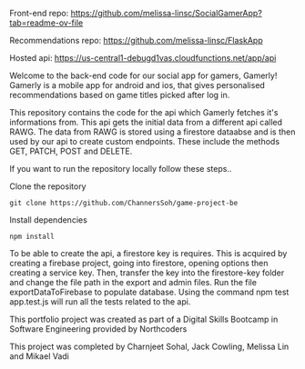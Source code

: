 Front-end repo: https://github.com/melissa-linsc/SocialGamerApp?tab=readme-ov-file

Recommendations repo: https://github.com/melissa-linsc/FlaskApp

Hosted api: https://us-central1-debugd1vas.cloudfunctions.net/app/api

Welcome to the back-end code for our social app for gamers, Gamerly!
Gamerly is a mobile app for android and ios, that gives personalised recommendations based on game titles picked after log in.

This repository contains the code for the api which Gamerly fetches it's informations from. This api gets the initial data from a different api called RAWG. The data from RAWG is stored using a firestore dataabse and is then used by our api to create custom endpoints. These include the methods GET, PATCH, POST and DELETE.

If you want to run the repository locally follow these steps..

Clone the repository

    git clone https://github.com/ChannersSoh/game-project-be

Install dependencies

    npm install

To be able to create the api, a firestore key is requires. This is acquired by creating a firebase project, going into firestore, opening options then creating a service key. Then, transfer the key into the firestore-key folder and change the file path in the export and admin files. Run the file exportDataToFirebase to populate database. Using the command npm test app.test.js will run all the tests related to the api.

This portfolio project was created as part of a Digital Skills Bootcamp in Software Engineering provided by Northcoders

This project was completed by Charnjeet Sohal, Jack Cowling, Melissa Lin and Mikael Vadi 
